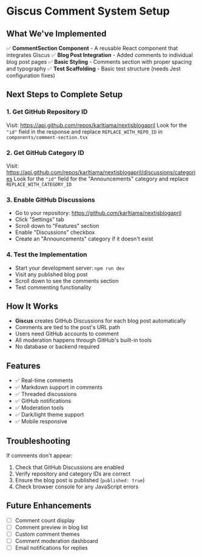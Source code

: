 # Giscus Comment System Setup

## What We've Implemented

✅ **CommentSection Component** - A reusable React component that integrates Giscus
✅ **Blog Post Integration** - Added comments to individual blog post pages
✅ **Basic Styling** - Comments section with proper spacing and typography
✅ **Test Scaffolding** - Basic test structure (needs Jest configuration fixes)

## Next Steps to Complete Setup

### 1. Get GitHub Repository ID
Visit: https://api.github.com/repos/karltiama/nextjsblogapril
Look for the `"id"` field in the response and replace `REPLACE_WITH_REPO_ID` in `components/comment-section.tsx`

### 2. Get GitHub Category ID
Visit: https://api.github.com/repos/karltiama/nextjsblogapril/discussions/categories
Look for the `"id"` field for the "Announcements" category and replace `REPLACE_WITH_CATEGORY_ID`

### 3. Enable GitHub Discussions
- Go to your repository: https://github.com/karltiama/nextjsblogapril
- Click "Settings" tab
- Scroll down to "Features" section
- Enable "Discussions" checkbox
- Create an "Announcements" category if it doesn't exist

### 4. Test the Implementation
- Start your development server: `npm run dev`
- Visit any published blog post
- Scroll down to see the comments section
- Test commenting functionality

## How It Works

- **Giscus** creates GitHub Discussions for each blog post automatically
- Comments are tied to the post's URL path
- Users need GitHub accounts to comment
- All moderation happens through GitHub's built-in tools
- No database or backend required

## Features

- ✅ Real-time comments
- ✅ Markdown support in comments
- ✅ Threaded discussions
- ✅ GitHub notifications
- ✅ Moderation tools
- ✅ Dark/light theme support
- ✅ Mobile responsive

## Troubleshooting

If comments don't appear:
1. Check that GitHub Discussions are enabled
2. Verify repository and category IDs are correct
3. Ensure the blog post is published (`published: true`)
4. Check browser console for any JavaScript errors

## Future Enhancements

- [ ] Comment count display
- [ ] Comment preview in blog list
- [ ] Custom comment themes
- [ ] Comment moderation dashboard
- [ ] Email notifications for replies
